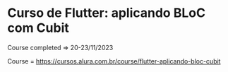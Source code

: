 # Curso de Flutter: aplicando BLoC com Cubit

Course completed => 20-23/11/2023

Course = https://cursos.alura.com.br/course/flutter-aplicando-bloc-cubit